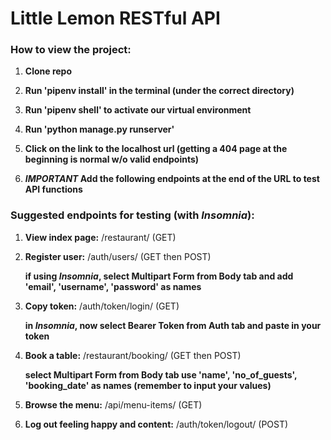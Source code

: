 # Little Lemon RESTful API

### How to view the project:
1. **Clone repo**

2. **Run 'pipenv install' in the terminal (under the correct directory)**

3. **Run 'pipenv shell' to activate our virtual environment**

4. **Run 'python manage.py runserver'**

5. **Click on the link to the localhost url (getting a 404 page at the beginning is normal w/o valid endpoints)**

6. __***IMPORTANT***  Add the following endpoints at the end of the URL to test API functions__

### Suggested endpoints for testing (with _Insomnia_):
1. **View index page:** /restaurant/ (GET)

2. **Register user:** /auth/users/ (GET then POST)

   **if using _Insomnia_, select Multipart Form from Body tab and add 'email', 'username', 'password' as names**

3. **Copy token:** /auth/token/login/ (GET)

   **in _Insomnia_, now select Bearer Token from Auth tab and paste in your token**

5. **Book a table:** /restaurant/booking/ (GET then POST)

   **select Multipart Form from Body tab use 'name', 'no_of_guests', 'booking_date' as names (remember to input your values)**

6. **Browse the menu:** /api/menu-items/ (GET)

7. **Log out feeling happy and content:** /auth/token/logout/ (POST)
